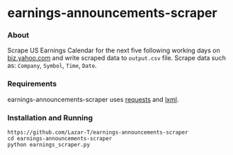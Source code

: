 earnings-announcements-scraper
=========

### About

Scrape US Earnings Calendar for the next five following working days on [biz.yahoo.com](http://biz.yahoo.com/research/earncal/today.html) and write scraped data to `output.csv` file. Scrape data such as: `Company`, `Symbol`, `Time`, `Date`.

### Requirements

earnings-announcements-scraper uses [requests](http://docs.python-requests.org/en/latest/) and [lxml](http://lxml.de/).


### Installation and Running
```
https://github.com/Lazar-T/earnings-announcements-scraper
cd earnings-announcements-scraper
python earnings_scraper.py
```
